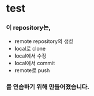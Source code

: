 # test

### 이 repository는,

* remote repository의 생성
* local로 clone
* local에서 수정
* local에서 commit
* remote로 push  

### 를 연습하기 위해 만들어졌습니다.